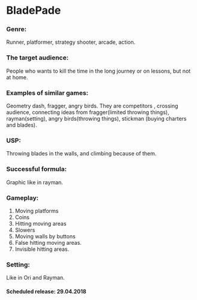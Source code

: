 # BladePade #


### Genre: 
Runner, platformer, strategy shooter, arcade, action.

### The target audience:
People who wants to kill the time in the long journey or on lessons, but not at home.

### Examples of similar games:  
Geometry dash, fragger, angry birds. They are competitors , crossing audience, connecting ideas from fragger(limited throwing things), rayman(setting), angry birds(throwing things), stickman (buying charters and blades).

### USP: 
Throwing blades in the walls, and climbing because of them.

### Successful formula: 
Graphic like in rayman.

### Gameplay: 
1.	Moving platforms
2.	Coins
3.	Hitting moving areas
4.	Slowers
5.	Moving walls by buttons
6.	False hitting moving areas.
7.	Invisible hitting areas.

### Setting:  
Like in Ori and Rayman.

#### Scheduled release: 29.04.2018


